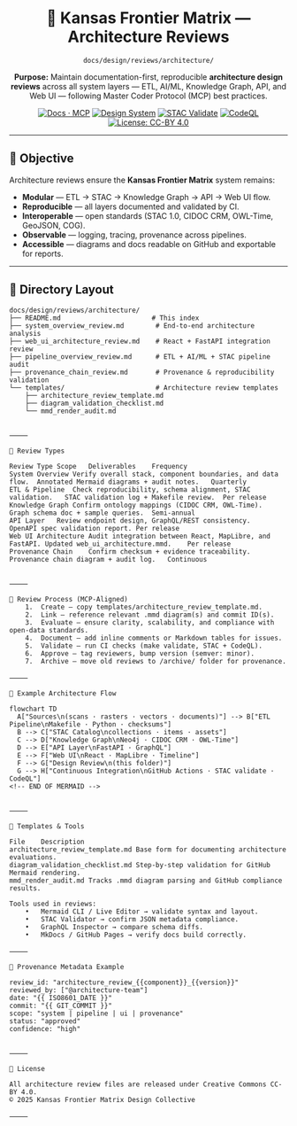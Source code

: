 <div align="center">

# 🧱 Kansas Frontier Matrix — Architecture Reviews  
`docs/design/reviews/architecture/`

**Purpose:** Maintain documentation-first, reproducible **architecture design reviews** across all system layers — ETL, AI/ML, Knowledge Graph, API, and Web UI — following Master Coder Protocol (MCP) best practices.

[![Docs · MCP](https://img.shields.io/badge/Docs-MCP-blue)](../../../)
[![Design System](https://img.shields.io/badge/Design-System-green)](../../)
[![STAC Validate](https://img.shields.io/badge/STAC-validate-blue)](../../../.github/workflows/stac-validate.yml)
[![CodeQL](https://img.shields.io/github/actions/workflow/status/bartytime4life/Kansas-Frontier-Matrix/codeql.yml?label=CodeQL)](../../../.github/workflows/codeql.yml)
[![License: CC-BY 4.0](https://img.shields.io/badge/License-CC--BY--4.0-lightgrey)](../../../LICENSE)

</div>

---

## 🎯 Objective

Architecture reviews ensure the **Kansas Frontier Matrix** system remains:
- **Modular** — ETL → STAC → Knowledge Graph → API → Web UI flow.
- **Reproducible** — all layers documented and validated by CI.
- **Interoperable** — open standards (STAC 1.0, CIDOC CRM, OWL-Time, GeoJSON, COG).
- **Observable** — logging, tracing, provenance across pipelines.
- **Accessible** — diagrams and docs readable on GitHub and exportable for reports.

---

## 🧭 Directory Layout

```text
docs/design/reviews/architecture/
├── README.md                       # This index
├── system_overview_review.md        # End-to-end architecture analysis
├── web_ui_architecture_review.md    # React + FastAPI integration review
├── pipeline_overview_review.md      # ETL + AI/ML + STAC pipeline audit
├── provenance_chain_review.md       # Provenance & reproducibility validation
└── templates/                       # Architecture review templates
    ├── architecture_review_template.md
    ├── diagram_validation_checklist.md
    └── mmd_render_audit.md


⸻

🧩 Review Types

Review Type	Scope	Deliverables	Frequency
System Overview	Verify overall stack, component boundaries, and data flow.	Annotated Mermaid diagrams + audit notes.	Quarterly
ETL & Pipeline	Check reproducibility, schema alignment, STAC validation.	STAC validation log + Makefile review.	Per release
Knowledge Graph	Confirm ontology mappings (CIDOC CRM, OWL-Time).	Graph schema doc + sample queries.	Semi-annual
API Layer	Review endpoint design, GraphQL/REST consistency.	OpenAPI spec validation report.	Per release
Web UI Architecture	Audit integration between React, MapLibre, and FastAPI.	Updated web_ui_architecture.mmd.	Per release
Provenance Chain	Confirm checksum + evidence traceability.	Provenance chain diagram + audit log.	Continuous


⸻

🧠 Review Process (MCP-Aligned)
	1.	Create — copy templates/architecture_review_template.md.
	2.	Link — reference relevant .mmd diagram(s) and commit ID(s).
	3.	Evaluate — ensure clarity, scalability, and compliance with open-data standards.
	4.	Document — add inline comments or Markdown tables for issues.
	5.	Validate — run CI checks (make validate, STAC + CodeQL).
	6.	Approve — tag reviewers, bump version (semver: minor).
	7.	Archive — move old reviews to /archive/ folder for provenance.

⸻

🧩 Example Architecture Flow

flowchart TD
  A["Sources\n(scans · rasters · vectors · documents)"] --> B["ETL Pipeline\nMakefile · Python · checksums"]
  B --> C["STAC Catalog\ncollections · items · assets"]
  C --> D["Knowledge Graph\nNeo4j · CIDOC CRM · OWL-Time"]
  D --> E["API Layer\nFastAPI · GraphQL"]
  E --> F["Web UI\nReact · MapLibre · Timeline"]
  F --> G["Design Review\n(this folder)"]
  G --> H["Continuous Integration\nGitHub Actions · STAC validate · CodeQL"]
<!-- END OF MERMAID -->


⸻

🧰 Templates & Tools

File	Description
architecture_review_template.md	Base form for documenting architecture evaluations.
diagram_validation_checklist.md	Step-by-step validation for GitHub Mermaid rendering.
mmd_render_audit.md	Tracks .mmd diagram parsing and GitHub compliance results.

Tools used in reviews:
	•	Mermaid CLI / Live Editor → validate syntax and layout.
	•	STAC Validator → confirm JSON metadata compliance.
	•	GraphQL Inspector → compare schema diffs.
	•	MkDocs / GitHub Pages → verify docs build correctly.

⸻

🧾 Provenance Metadata Example

review_id: "architecture_review_{{component}}_{{version}}"
reviewed_by: ["@architecture-team"]
date: "{{ ISO8601_DATE }}"
commit: "{{ GIT_COMMIT }}"
scope: "system | pipeline | ui | provenance"
status: "approved"
confidence: "high"


⸻

🪪 License

All architecture review files are released under Creative Commons CC-BY 4.0.
© 2025 Kansas Frontier Matrix Design Collective

⸻



